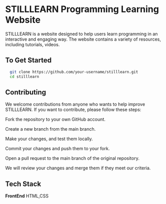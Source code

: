 # STILLLEARN Programming Learning Website
STILLLEARN is a website designed to help users learn programming in an interactive and engaging way. The website contains a variety of resources, including tutorials, videos.


## To Get Started

```bash
  git clone https://github.com/your-username/stilllearn.git
  cd stilllearn
```
    
## Contributing
We welcome contributions from anyone who wants to help improve STILLLEARN. If you want to contribute, please follow these steps:

Fork the repository to your own GitHub account.

Create a new branch from the main branch.

Make your changes, and test them locally.

Commit your changes and push them to your fork.

Open a pull request to the main branch of the original repository.

We will review your changes and merge them if they meet our criteria.


## Tech Stack

**FrontEnd** HTML,CSS
